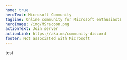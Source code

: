 ```yaml
---
home: true
heroText: Microsoft Community
tagline: Online community for Microsoft enthusiasts
heroImage: /img/MSracoon.png
actionText: Join server 
actionLink: https://aka.ms/community-discord
footer: Not associated with Microsoft
---
```


test
